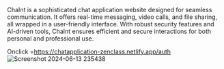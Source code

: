 ChaInt is a sophisticated chat application website designed for seamless communication. It offers real-time messaging, video calls, and file sharing, all wrapped in a user-friendly interface. With robust security features and AI-driven tools, ChaInt ensures efficient and secure interactions for both personal and professional use.


Onclick =https://chatapplication-zenclass.netlify.app/auth
![Screenshot 2024-06-13 235438](https://github.com/SunilSurendran1906/Chatapplication_frontend/assets/133184647/cfe581c1-4380-4404-85ec-43c98dc6e8ec)



